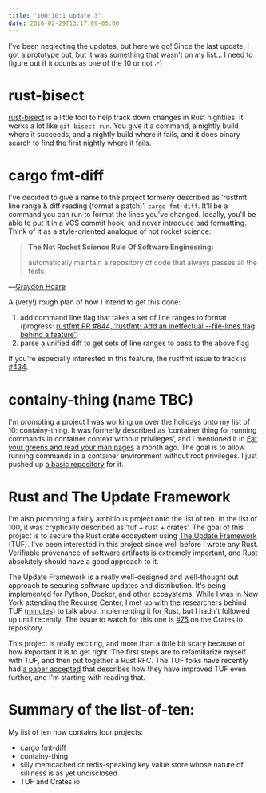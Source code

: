 ```yaml
---
title: "100:10:1 update 3"
date: 2016-02-29T13:17:09-05:00
---
```


I've been neglecting the updates, but here we go! Since the last update, I got
a prototype out, but it was something that wasn't on my list... I need to
figure out if it counts as one of the 10 or not :-)


# rust-bisect

[rust-bisect] is a little tool to help track down changes in Rust nightlies. It
works a lot like `git bisect run`. You give it a command, a nightly build where
it succeeds, and a nightly build where it fails, and it does binary search to
find the first nightly where it fails.

[rust-bisect]: https://github.com/kamalmarhubi/rust-bisect


# cargo fmt-diff

I've decided to give a name to the project formerly described as ‘rustfmt line
range & diff reading (format a patch)’: `cargo fmt-diff`. It'll be a command
you can run to format the lines you've changed. Ideally, you'll be able to put
it in a VCS commit hook, and never introduce bad formatting. Think of it as a
style-oriented analogue of not rocket science:

> **The Not Rocket Science Rule Of Software Engineering:**
>
> automatically maintain a repository of code that always passes all the tests

―[Graydon Hoare](http://graydon2.dreamwidth.org/1597.html)

A (very!) rough plan of how I intend to get this done:

1. add command line flag that takes a set of line ranges to format (progress:
   [rustfmt PR #844, ‘rustfmt: Add an ineffectual --file-lines flag behind a
   feature’][pr844])
2. parse a unified diff to get sets of line ranges to pass to the above flag

[pr844]: https://github.com/rust-lang-nursery/rustfmt/issues/844

If you're especially interested in this feature, the rustfmt issue to track is
[#434](https://github.com/rust-lang-nursery/rustfmt/issues/434).


# containy-thing (name TBC)

I'm promoting a project I was working on over the holidays onto my list of 10:
containy-thing. It was formerly described as ‘container thing for running
commands in container context without privileges’, and I mentioned it in [Eat
your greens and read your man pages][man-pages] a month ago. The goal is to
allow running commands in a container environment without root privileges. I
just pushed up [a basic repository][gh-containy-thing] for it.

[man-pages]: http://kamalmarhubi.com/blog/2016/01/26/eat-your-greens-and-read-your-man-pages/
[gh-containy-thing]: https://github.com/kamalmarhubi/containy-thing


# Rust and The Update Framework

I'm also promoting a fairly ambitious project onto the list of ten. In the list
of 100, it was cryptically described as ‘tuf + rust + crates’. The goal of this
project is to secure the Rust crate ecosystem using [The Update Framework][tuf]
(TUF). I've been interested in this project since well before I wrote any Rust.
Verifiable provenance of software artifacts is extremely important, and Rust
absolutely should have a good approach to it.

The Update Framework is a really well-designed and well-thought out approach to
securing software updates and distribution. It's being implemented for Python,
Docker, and other ecosystems. While I was in New York attending the Recurse
Center, I met up with the researchers behind TUF ([minutes]) to talk about
implementing it for Rust, but I hadn't followed up until recently. The issue to
watch for this one is [#75][issue75] on the Crates.io repository.

This project is really exciting, and more than a little bit scary because of
how important it is to get right. The first steps are to refamiliarize myself
with TUF, and then put together a Rust RFC. The TUF folks have recently had [a
paper accepted][tuf-paper] that describes how they have improved TUF even
further, and I'm starting with reading that.

[minutes]: https://github.com/rust-lang/crates.io/issues/75#issuecomment-179904144
[tuf]: http://theupdateframework.com/
[issue75]: https://github.com/rust-lang/crates.io/issues/75
[tuf-paper]: https://isis.poly.edu/~jcappos/papers/kuppusamy_nsdi_16.pdf


# Summary of the list-of-ten:

My list of ten now contains four projects:

- cargo fmt-diff
- containy-thing
- silly memcached or redis-speaking key value store whose nature of silliness
  is as yet undisclosed
- TUF and Crates.io
